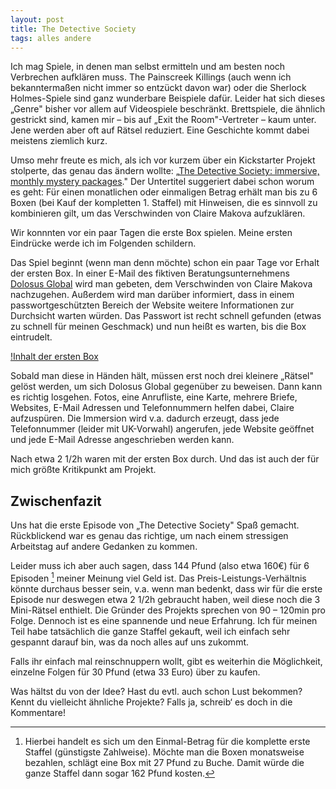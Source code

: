 ```yaml
---
layout: post
title: The Detective Society
tags: alles andere
---
```


Ich mag Spiele, in denen man selbst ermitteln und am besten noch Verbrechen aufklären muss. The Painscreek Killings (auch wenn ich bekanntermaßen nicht immer so entzückt davon war) oder die Sherlock Holmes-Spiele sind ganz wunderbare Beispiele dafür. Leider hat sich dieses „Genre" bisher vor allem auf Videospiele beschränkt. Brettspiele, die ähnlich gestrickt sind, kamen mir – bis auf „Exit the Room"-Vertreter – kaum unter. Jene werden aber oft auf Rätsel reduziert. Eine Geschichte kommt dabei meistens ziemlich kurz.

Umso mehr freute es mich, als ich vor kurzem über ein Kickstarter Projekt stolperte, das genau das ändern wollte: „[The Detective Society: immersive, monthly mystery packages](https://www.kickstarter.com/projects/thedetectivesociety/the-detective-society-immersive-monthly-mystery-packages?ref=nav_search&result=project&term=the%20detective%20society)." Der Untertitel suggeriert dabei schon worum es geht: Für einen monatlichen oder einmaligen Betrag erhält man bis zu 6 Boxen (bei Kauf der kompletten 1. Staffel) mit Hinweisen, die es sinnvoll zu kombinieren gilt, um das Verschwinden von Claire Makova aufzuklären.

Wir konnnten vor ein paar Tagen die erste Box spielen. Meine ersten Eindrücke werde ich im Folgenden schildern.

Das Spiel beginnt (wenn man denn möchte) schon ein paar Tage vor Erhalt der ersten Box. In einer E-Mail des fiktiven Beratungsunternehmens [Dolosus Global](https://dolosusglobal.com) wird man gebeten, dem Verschwinden von Claire Makova nachzugehen. Außerdem wird man darüber informiert, dass in einem passwortgeschützten Bereich der Website weitere Informationen zur Durchsicht warten würden. Das Passwort ist recht schnell gefunden (etwas zu schnell für meinen Geschmack) und nun heißt es warten, bis die Box eintrudelt.

[!Inhalt der ersten Box](/assets/2020-01-08-The-Detective-Society.jpeg)

Sobald man diese in Händen hält, müssen erst noch drei kleinere „Rätsel" gelöst werden, um sich Dolosus Global gegenüber zu beweisen. Dann kann es richtig losgehen. Fotos, eine Anrufliste, eine Karte, mehrere Briefe, Websites, E-Mail Adressen und Telefonnummern helfen dabei, Claire aufzuspüren. Die Immersion wird v.a. dadurch erzeugt, dass jede Telefonnummer (leider mit UK-Vorwahl) angerufen, jede Website geöffnet und jede E-Mail Adresse angeschrieben werden kann.

Nach etwa 2 1/2h waren mit der ersten Box durch. Und das ist auch der für mich größte Kritikpunkt am Projekt.

## Zwischenfazit

Uns hat die erste Episode von „The Detective Society" Spaß gemacht. Rückblickend war es genau das richtige, um nach einem stressigen Arbeitstag auf andere Gedanken zu kommen.

Leider muss ich aber auch sagen, dass 144 Pfund (also etwa 160€) für 6 Episoden [^1] meiner Meinung viel Geld ist. Das Preis-Leistungs-Verhältnis könnte durchaus besser sein, v.a. wenn man bedenkt, dass wir für die erste Episode nur deswegen etwa 2 1/2h gebraucht haben, weil diese noch die 3 Mini-Rätsel enthielt. Die Gründer des Projekts sprechen von 90 – 120min pro Folge. Dennoch ist es eine spannende und neue Erfahrung. Ich für meinen Teil habe tatsächlich die ganze Staffel gekauft, weil ich einfach sehr gespannt darauf bin, was da noch alles auf uns zukommt.

Falls ihr einfach mal reinschnuppern wollt, gibt es weiterhin die Möglichkeit, einzelne Folgen für 30 Pfund (etwa 33 Euro) über [](https://www.thedetectivesociety.com/shop) zu kaufen.

Was hältst du von der Idee? Hast du evtl. auch schon Lust bekommen? Kennt du vielleicht ähnliche Projekte? Falls ja, schreib‘ es doch in die Kommentare!

[^1]: Hierbei handelt es sich um den Einmal-Betrag für die komplette erste Staffel (günstigste Zahlweise). Möchte man die Boxen monatsweise bezahlen, schlägt eine Box mit 27 Pfund zu Buche. Damit würde die ganze Staffel dann sogar 162 Pfund kosten.

